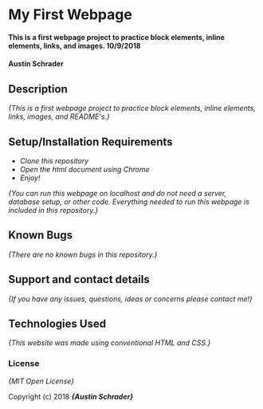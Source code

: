 # My First Webpage

#### This is a first webpage project to practice block elements, inline elements, links, and images. 10/9/2018

#### Austin Schrader

## Description

_{This is a first webpage project to practice block elements, inline elements, links, images, and README's.}_

## Setup/Installation Requirements

* _Clone this repository_
* _Open the html document using Chrome_
* _Enjoy!_

_{You can run this webpage on localhost and do not need a server, database setup, or other code. Everything needed to run this webpage is included in this repository.}_

## Known Bugs

_{There are no known bugs in this repository.}_

## Support and contact details

_{If you have any issues, questions, ideas or concerns please contact me!}_

## Technologies Used

_{This website was made using conventional HTML and CSS.}_

### License

*{MIT Open License}*

Copyright (c) 2018 **_{Austin Schrader}_**
